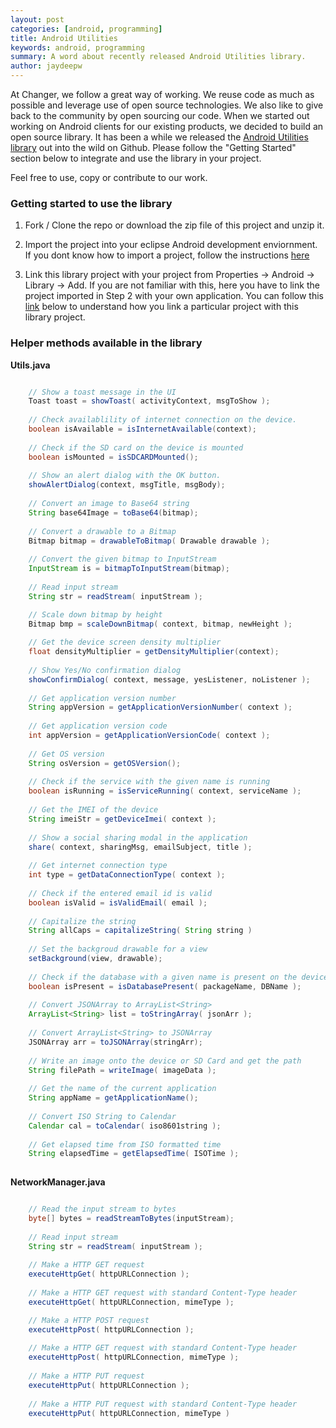 ```yaml
---
layout: post
categories: [android, programming]
title: Android Utilities
keywords: android, programming
summary: A word about recently released Android Utilities library.
author: jaydeepw
---
```


At Changer, we follow a great way of working. We reuse code as much as possible and leverage use of open source technologies. We also like to give back to the community by open sourcing our code. When we started out working on Android clients for our existing products, we decided to build an open source library. It has been a while we released the [Android Utilities library](https://github.com/jaydeepw/android-utils) out into the wild on Github. Please follow the "Getting Started" section below to integrate and use the library in your project.

Feel free to use, copy or contribute to our work.

### Getting started to use the library


1. Fork / Clone the repo or download the zip file of this project and unzip it.

2. Import the project into your eclipse Android development enviornment. If you dont know how to import a project, follow the instructions [here](http://help.eclipse.org/helios/index.jsp?topic=%2Forg.eclipse.platform.doc.user%2Ftasks%2Ftasks-importproject.htm)

3. Link this library project with your project from Properties -> Android -> Library -> Add. If you are not familiar with this, here you have to link the project imported in Step 2 with your own application.
You can follow this [link](http://www.vogella.com/articles/AndroidLibraryProjects/article.html#tutorial_library_usage) below to understand how you link a particular project with this library project.


### Helper methods available in the library


**Utils.java**

```java

    // Show a toast message in the UI
    Toast toast = showToast( activityContext, msgToShow );
  
    // Check availablility of internet connection on the device.
    boolean isAvailable = isInternetAvailable(context);
  
    // Check if the SD card on the device is mounted
    boolean isMounted = isSDCARDMounted();
    
    // Show an alert dialog with the OK button.
    showAlertDialog(context, msgTitle, msgBody);
    
    // Convert an image to Base64 string
    String base64Image = toBase64(bitmap);
    
    // Convert a drawable to a Bitmap
    Bitmap bitmap = drawableToBitmap( Drawable drawable );
    
    // Convert the given bitmap to InputStream
    InputStream is = bitmapToInputStream(bitmap);
    
    // Read input stream
    String str = readStream( inputStream );

    // Scale down bitmap by height
    Bitmap bmp = scaleDownBitmap( context, bitmap, newHeight );
    
    // Get the device screen density multiplier
    float densityMultiplier = getDensityMultiplier(context);
    
    // Show Yes/No confirmation dialog
    showConfirmDialog( context, message, yesListener, noListener );
    
    // Get application version number
    String appVersion = getApplicationVersionNumber( context );
    
    // Get application version code
    int appVersion = getApplicationVersionCode( context );
    
    // Get OS version
    String osVersion = getOSVersion();
    
    // Check if the service with the given name is running
    boolean isRunning = isServiceRunning( context, serviceName );
    
    // Get the IMEI of the device
    String imeiStr = getDeviceImei( context );
    
    // Show a social sharing modal in the application
    share( context, sharingMsg, emailSubject, title );
    
    // Get internet connection type
    int type = getDataConnectionType( context );
  
    // Check if the entered email id is valid
    boolean isValid = isValidEmail( email );
  
    // Capitalize the string
    String allCaps = capitalizeString( String string )
    
    // Set the backgroud drawable for a view
    setBackground(view, drawable);
    
    // Check if the database with a given name is present on the device
    boolean isPresent = isDatabasePresent( packageName, DBName );
    
    // Convert JSONArray to ArrayList<String>
    ArrayList<String> list = toStringArray( jsonArr );
    
    // Convert ArrayList<String> to JSONArray
    JSONArray arr = toJSONArray(stringArr);
    
    // Write an image onto the device or SD Card and get the path
    String filePath = writeImage( imageData );
    
    // Get the name of the current application
    String appName = getApplicationName();
    
    // Convert ISO String to Calendar
    Calendar cal = toCalendar( iso8601string );
    
    // Get elapsed time from ISO formatted time
    String elapsedTime = getElapsedTime( ISOTime );
  
```

**NetworkManager.java**

```java

    // Read the input stream to bytes
    byte[] bytes = readStreamToBytes(inputStream);
    
    // Read input stream
    String str = readStream( inputStream ); 
    
    // Make a HTTP GET request
    executeHttpGet( httpURLConnection );
    
    // Make a HTTP GET request with standard Content-Type header
    executeHttpGet( httpURLConnection, mimeType );

    // Make a HTTP POST request
    executeHttpPost( httpURLConnection );
    
    // Make a HTTP GET request with standard Content-Type header
    executeHttpPost( httpURLConnection, mimeType );
    
    // Make a HTTP PUT request
    executeHttpPut( httpURLConnection );
    
    // Make a HTTP PUT request with standard Content-Type header
    executeHttpPut( httpURLConnection, mimeType )
    
```

